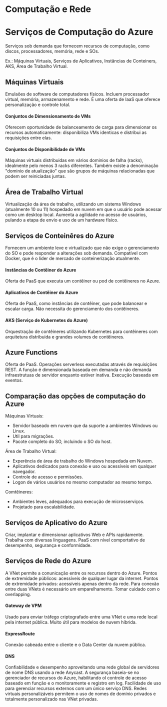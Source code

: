 # Computação e Rede

# Serviços de Computação do Azure

Serviços sob demanda que fornecem recursos de computação, como discos, processadores, memória, rede e SOs.

Ex.: Máquinas Virtuais, Serviços de Aplicativos, Instâncias de Conteiners, AKS, Área de Trabalho Virtual.

## Máquinas Virtuais

Emulaões de software de computadores físicos. Incluem processador virtual, memória, armazenamento e rede. É uma oferta de IaaS que oferece personalização e controle total.

#### Conjuntos de Dimensionamento de VMs

Oferecem oportunidade de balanceamento de carga para dimensionar os recursos automaticamente: disponibiliza VMs identicas e distribui as requisições entre elas.

#### Conjuntos de Disponibilidade de VMs

Máquinas virtuais distribuidas em vários dominios de falha (racks), idealmente pelo menos 3 racks diferentes. Também existe a denominação "dominio de atualização" que são grupos de máquinas relacionadas que podem ser reiniciadas juntas.

## Área de Trabalho Virtual

Virtualização da área de trabalho, utilizando um sistema Windows (atualmente 10 ou 11) hospedado em nuvem em que o usuário pode acessar como um desktop local.
Aumenta a agilidade no acesso de usuários, pulando a etapa de envio e uso de um hardware físico.

## Serviços de Conteinêres do Azure

Fornecem um ambiente leve e virtualizado que não exige o gerenciamento do SO e pode responder a alterações sob demanda. Compatível com Docker, que é o lider de mercado de conteinerização atualmente.

#### Instâncias de Contêiner do Azure

Oferta de PaaS que executa um contêiner ou pod de contêineres no Azure.

#### Aplicativos de Contêiner do Azure

Oferta de PaaS, como instâncias de contêiner, que pode balancear e escalar carga. Não necessita do gerenciamento dos contêineres.

#### AKS (Serviço de Kubernetes do Azure)

Orquestração de contêineres utilizando Kubernetes para contêineres com arquitetura distribuida e grandes volumes de contêineres.

## Azure Functions

Oferta de PaaS. Operações serverless executadas através de requisições REST. A função é dimensionada baseada em demanda e não demanda infraestrutuas de servidor enquanto estiver inativa. Execução baseada em eventos.

## Comparação das opções de computação do Azure

Máquinas Virtuais:

- Servidor baseado em nuvem que da suporte a ambientes Windows ou Linux.
- Util para migrações.
- Pacote completo do SO, incluindo o SO do host.

Área de Trabalho Virtual:

- Experência de área de trabalho do Windows hospedada em Nuvem.
- Aplicativos dedicados para conexão e uso ou acessíveis em qualquer navegador.
- Controle de acesso e permissões.
- Logon de vários usuários no mesmo computador ao mesmo tempo.

Comtêineres:

- Ambientes leves, adequados para execução de microsserviços.
- Projetado para escalabilidade.

## Serviços de Aplicativo do Azure

Criar, implantar e dimensionar aplicativos Web e APIs rapidamente. Trabalha com diversas linguagens. PaaS com nível comportativo de desempenho, segurança e conformidade.

## Serviços de Rede do Azure

A VNet permite a conunicação entre os recursos dentro do Azure.
Pontos de extremidade públicos: acessíveis de qualquer lugar da internet. Pontos de extremidade privados: acessíveis apenas dentro da rede.
Para conexão entre duas VNets é necessário um emparelhamento.
Tomar cuidado com o overlapping.

#### Gateway de VPM

Usado para enviar tráfego criptografado entre uma VNet e uma rede local pela internet pública. Muito útil para modelos de nuvem híbrida.

#### ExpressRoute

Conexão cabeada entre o cliente e o Data Center da nuvem pública.

#### DNS

Confiabilidade e desempenho aproveitando uma rede global de servidores de nome DNS usando a rede Anycast.
A segurança baseia-se no gerenciador de recursos do Azure, habilitando ol controle de acesso baseado em função e o monitoramente e registro em log.
Facilidade de uso para gerenciar recursos externos com um único serviço DNS.
Redes virtuais personalizáveis permitem o uso de nomes de domínio privados e totalmente personalizado nas VNet privadas.
